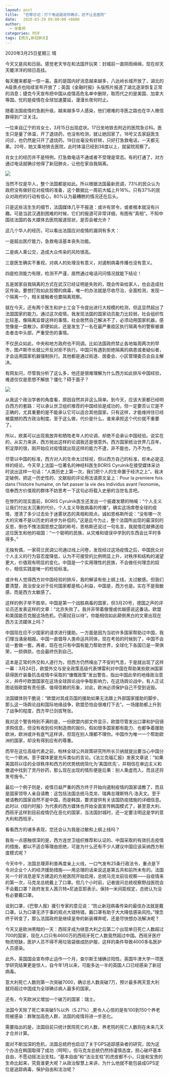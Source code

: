 ```yaml
---
layout: post
title:  "巴黎日记：打个电话就说你确诊，还不让去医院"
date:   2020-03-29 09:00:00 +0800
author: 
  - 宋鲁郑
categories: 时评
tags: [西方,新冠肺炎]
---
```

2020年3月25日星期三 晴

今天又是风和日丽。感觉老天爷在和法国开玩笑：封城前一直阴雨绵绵，现在却天天暖洋洋的旭日高挂。

每天醒来都是一惊一喜。喜的是国内好消息越来越多，八达岭长城开放了，湖北的A级景点也陆续宣布开放了；英国《金融时报》头版照片报道了湖北逐渐恢复正常的消息；捷克今天宣布把中国从疫情高危名单中删除，取而代之的是美国、加拿大等国。忧的是疫情在全球加速蔓延，漫漫长夜何时止。

随着法国疫情的急剧升级，越来越多华人感染，他们艰难的寻医之路也在华人微信群得到广泛关注。

一位来自辽宁的肖女士，3月15日出现症状。17日坐地铁去附近的医院急诊科。医生只是量了体温，开了退烧药，也没有检测，就让她回家了。18号又去家庭医生问诊，也仍然是只开了退烧药。19日丝毫没有好转，只好打急救电话，一天都无果。20号，她又乘地铁去医院，此时体温已经到38度以上，就留院观察了。

肖女士的经历并不是特例，打急救电话不通或者不受理是常态。有的打通了，对方通过电话就确诊他得了新冠肺炎，让他在家自我隔离。

![]({{site.url}}/assets/images/20200326153934981.gif)  

当然不仅是华人，整个法国都是如此。所以根据法国最新民调，73%的民众认为政府没有做好应对疫情的准备，这个数据比一周前大幅上升16%。只有37%的民众对政府的行动有信心，80%认为最糟糕的情况还在后头。

只是这些活生生的细节，法国媒体几乎不报道：或许有禁令，或者根本就没有兴趣。可是当武汉遇到困难的时候，它们的报道可非常详细，有图有“真相”。不知中国驻法国的各大媒体去医院报道现状，是否会被允许？

这几个华人的经历，可以看出法国应对疫情的漏洞有多大：

一是超出医疗能力，急救电话基本丧失功能。

二是病人乘公交，造成大众传染的风险很高。

三是医生确实不重视，对病人的处理没有意义，对遏制病毒传播也没有意义。

四是检测能力有限，检测不严谨，居然通过电话问问情况就能下结论！

五是居家自我隔离的方式在武汉已经证明是失败的，既会传染给家人，也会造成社区传染。要想打败如此狡猾的病毒，唯一的办法就是尽收尽治，全面检测，发现一个隔离一个，相关接触者也要隔离观察。

就在今天，还有两个医生和护士工会下令提出进行大规模的检测，但这显然超出了法国国家的能力。通过这次疫情，我发现法国的国家动员能力比较弱，社会组织性比较差。像隔离监督这样的事情，社会居然自己解决不了，必须动用国家机器，感觉像是一盘散沙。即便如此，还是发生了一名在最严重疫区执行隔离令的警察被袭击者击中头部，严重受伤的事情。

不仅民众如此，中央和地方政府也不同调。比如法国政府禁止各地每周两次的早市，图卢斯市长就公开反对拒不执行。中国只有遇到拒绝隔离的病患或者疑似者，才会运用国家机器强制执行。其他都是通过街道、居委会、小区管理委员会自主解决。

有网友问，尽管我分析了这么多，他还是很难理解为什么西方如此排斥中国经验，难道仅仅是思想不解放？僵化？碍于面子？

![]({{site.url}}/assets/images/20200326154050480.gif)  

从我这个政治学者的角度看，原因自然并非这么简单。到今天，应该大家都已经明白西方的套路：可以承认世卫组织推荐的中国经验是成功的，但一定要否认它是不正确的，尤其重要的是不能承认它可以适合其他国家。只有这样，才能维持住已经被震撼的西方政治制度。至于这么做，代价是什么，谁来承担这个代价就不重要了。

所以，欧美可以出现我放弃和牺牲老年人的论调，却绝不会承认中国经验。说实在的，从实力来讲，西方抛出这样的论调我还是很意外。西方国家统治世界几百年，积淀厚的很，刚开始应对疫情就出现这样的能力不逮，非不能也，乃不为也。

尽管以中国的标准，西方对人的生命太过轻视，但以西方自己的标准，却未必是这样的结论。今天早上法国一位著名的神经科医生BORIS Cyrulnik在接受媒体采访时说出这样一句话：“人类历史上第一次，我们把个人的生命置于经济之上”。我决定破例，把这一历史性的、文献般的评论用法语原文呈上：Pour la premiere fois dans l’histoire humaine, on fait passer la vie des individus avant l’eonomie。信奉西方价值观的群体不妨思考一下这句必将载入史册的当世名言吧。

在惨烈的现实面前，BORIS Cyrulnik医生还发出一个振聋发聩的呐喊：“个人主义让我们付出太沉重的代价。个人主义导致病毒的传播”。确实这场席卷全球的疫情，澄清了多少过去处于迷雾状态的真相和观点。诚如恩格斯所说：“没有哪一次大的灾难不是以历史的进步为补偿的。”这是迄今为止，整个法国所出现的最深刻的反思，倒也不愧法国思想之国的称号。恩格斯还说过一句名言，我就借花献佛送给这位医生和他的祖国：“一个聪明的民族，从灾难和错误中学到的东西会比平时多得多。”

无独有偶，一家荷兰民调公司通过线上问卷，发现经过这场疫情之后，中国民众对个人主义的行为容忍度降低，认为不可接受的比例明显上升，对秩序和结构的渴望更大，价值观有明显的变化。中国是一个实用理性的民族，不会做任何理念的奴仆，相信实践是唯一的检验标准。

或许有人觉得西方对中国经验的排斥，我的解读有些上纲上线，太过敏感。但我们要清楚，政治安全对于任何国家都是核心利益，中国是，西方也是。实在不是我敏感，而是西方太敏感了。

这样的例子举不胜举。中国是第一个战胜病毒的国家，但3月20号，德国之声的评论员还发表这样的文章：“北京失败了。我并非带着傲慢或优越感说这番话。欧盟和美国能否克服这场危机，仍需拭目以待”。你能相信如此颠倒黑白的文章出现在西方主流媒体上吗？

中国现在应不少国家的请求进行援助。一方面是因为当初许多国家帮助过中国，我们理当涌泉相报。中国一直倡导人类命运共同体，现在考验的时候到了，中国不会说一套做一套。再者，现在也只有中国有能力帮助世界，全球化下各国已是一荣俱荣，一损俱损，也会最终伤到自己。

这本是正常的外交和人道行为，但西方仍然嗅出了不安的气息，于是就出现了这样一幕：3月24日，欧盟外交与安全政策高级代表博雷利对中国在帮助某些欧洲国家获得医疗装备抗击疫情中采取的“慷慨政策”发出警告，指出中国此举的地缘政治意义，并呼吁欧盟国家在这场全球舆论战中争取影响力，在这场舆论战中，有人正试图诋毁欧盟有责任感、值得信赖的形象，对此，欧洲必须保护自己不受到诋毁。

法国媒体则干脆说：“欧盟对其成员国的援助如果无法跟上外部国家援助的脚步，那么这一场舆论战和国际地缘战争，欧盟恐怕会很难打下去”。一场援助都上升到了战争的程度，西方早已剑拔弩张。

我对这个警告特别不满的是，一份欧盟内部文件显示，欧盟尽管发出口罩和护目镜求购信息，但没有收到任何制造商的报价。假如很多国家都有能力、也都争着援助欧洲，欧洲或许有底气这样讲，但现在别人理都不理你。中国作为唯一一个帮助欧洲的国家，却没有得到应有的尊重。

而早在这位高级代表之前，柏林全球公共政策研究所所长贝纳就提出要当心中国分化一个欧洲。至于媒体更是充斥类似的言论。《法兰克福汇报》发表文章说：“如果美国将以往的全球秩序和西方的优势统统简化为‘美国优先'，并相信在单边主义和撤退中找到了灵丹妙药，那么现在出现的情形便是后果：别人乘虚而入，而且还将发号施令。”

最后一个例子则是，疫情日益严重的西方终于开始向遏制疫情的国家请教了，而且是国家领导人亲自请教：这包括法国总统马克龙、瑞典总理斯特凡·洛夫文。至于被请教的国家自然不是中国，而是韩国，要求提供有关该国防疫措施的详细信息。此时以《纽约时报》为代表的西方媒体也开始全面宣传韩国模式了，甚至意大利、西班牙这样到目前疫情仍在恶化的国家，当法国封城时，还一定要注明这是学的意大利和西班牙。

看看西方的诸多表现，您还会认为我是过敏和上纲上线吗？

我有一点感触很深的是，西方连世卫组织推荐和认证的、中国采取的有效抗击疫情的措施，都以不适合等理由拒绝，可是为什么还有不少人建议中国应该采纳西方制度模式呢？

今天中午，法国总理菲利普再度亲上火线，一口气发布25条行政法令，重点是下令对企业个人的经济援助措施——用总理的话来说这是第五共和前所未有的。法国另一个好消息是军方建造的方舱医院开始启用，总统马克龙前往视察——自疫情来的第一次，马克龙总统戴上了口罩。但几个小时前，记者提问总统视察野战医院会不会戴口罩？政府发言人茜贝特•尼迪亚耶表示，保持一米间距规定，总统认为没有必要戴口罩。

谈到口罩，《巴黎人报》援引专家的意见说：“防止新冠病毒传染的最佳办法就是戴口罩。认为口罩无济于事的观点大错特错。戴口罩有助于大大降低感染风险。”理念终于转变了，那么法国政府是继续皇帝的新装裸奔呢，还是尽快想办法解决呢？

今天又是欧洲黑暗的一天：西班牙成为继意大利之后第二个出现单日死亡人数超过700的国家，现在人口只有4600万的西班牙死亡人数竟然超过中国。西班牙医疗物资短缺，医护人员不得不用垃圾袋做成防护服，这样的条件导致4000多名医护人员感染。

此外，英国国会宣布停止运作一个月，查尔斯王储确诊阳性。英国牛津大学一项医学研究结果更是惊人，自今年1月以来，可能多达一半的英国人口已经感染了新冠病毒。

意大利死亡人数则第一次突破7000，确诊总人数突破7万，预计最多两天意大利就将超过中国成为全球确诊病人最多的国家。

还有，今天欧洲又增加一个破万的国家：瑞士。

法国今天除了死亡率突破5%以外（5.27%）,更令人心惊的是有100到150个养老院被感染：群聚加高危人群，法国的疫情将进一步恶化。

需要指出的是，法国目前只统计医院死亡的人数，养老院的死亡人数则在未来几天才合并计算。

面对不断加深的危机，法国总统府也启动了关于GPS追踪感染者的研究，因为这个办法在韩国取得了成功（呵呵）。但马克龙总统仍然持谨慎态度，担心破坏基本自由，不愿动摇法治支柱。“基本自由”和“法治支柱”的虎皮都不小，只是和宝贵的生命比起来，究竟谁更大呢？从政治智慧上来讲，为什么他就不能包装成GPS定位是追踪病毒，保护自由和法治呢？
